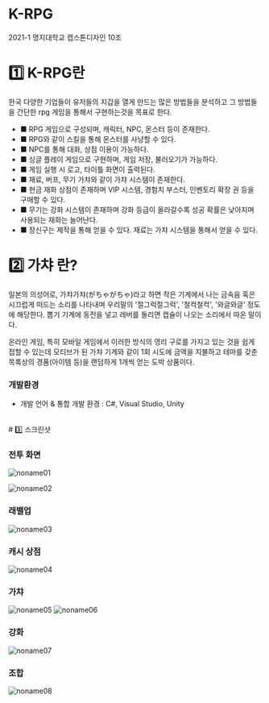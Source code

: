 # K-RPG
2021-1 명지대학교 캡스톤디자인 10조 

# 1️⃣ K-RPG란
한국 다양한 기업들이 유저들의 지갑을 열게 만드는 많은 방법들을 분석하고 그 방법들을 간단한 rpg 게임을 통해서 구현하는것을 목표로 한다.
- ■ RPG 게임으로 구성되며, 캐릭터, NPC, 몬스터 등이 존재한다.
- ■ RPG와 같이 스킬을 통해 몬스터를 사냥할 수 있다.
- ■ NPC를 통해 대화, 상점 이용이 가능하다.
- ■ 싱글 플레이 게임으로 구현하며, 게임 저장, 불러오기가 가능하다.
- ■ 게임 실행 시 로고, 타이틀 화면이 출력된다.
- ■ 재료, 버프, 무기 가챠와 같이 가챠 시스템이 존재한다.
- ■ 현금 재화 상점이 존재하며 VIP 시스템, 경험치 부스터, 인벤토리 확장 권 등을 구매할 수 있다.
- ■ 무기는 강화 시스템이 존재하며 강화 등급이 올라갈수록 성공 확률은 낮아지며 사용되는 재화는 늘어난다.
- ■ 장신구는 제작을 통해 얻을 수 있다. 재료는 가챠 시스템을 통해서 얻을 수 있다.

# 2️⃣ 가챠 란?
일본의 의성어로, 가챠가챠(がちゃがちゃ)라고 하면 작은 기계에서 나는 금속음 혹은 시끄럽게 떠드는 소리를 나타내며 우리말의 '절그럭절그럭', '철컥철컥', '와글와글' 정도에 해당한다. 뽑기 기계에 동전을 넣고 레버를 돌리면 캡슐이 나오는 소리에서 따온 말이다.

온라인 게임, 특히 모바일 게임에서 이러한 방식의 영리 구로를 가지고 있는 것을 쉽게 접할 수 있는데 모티브가 된 가챠 기계와 같이 1회 시도에 금액을 지불하고 테마를 갖춘 목록상의 경품(아이템 등)을 랜덤하게 1개씩 얻는 도박 상품이다.

### 개발환경
- 개발 언어 & 통합 개발 환경
  : C#, Visual Studio, Unity
  
</br>
# 3️⃣ 스크린샷


### 전투 화면
![noname01](https://user-images.githubusercontent.com/25293311/132162446-ae78a0e4-e277-4698-adb5-c7993dd3660e.png)

![noname02](https://user-images.githubusercontent.com/25293311/132162426-7cc23f64-64d9-4c90-bccf-e1a373d86292.png)

### 래밸업
![noname03](https://user-images.githubusercontent.com/25293311/132162429-f489fec8-3757-4752-a160-9166a3e9240e.png)

### 캐시 상점
![noname04](https://user-images.githubusercontent.com/25293311/132162431-b3aac571-2d22-48ae-a1ec-db46228aa5fb.png)

### 가챠
![noname05](https://user-images.githubusercontent.com/25293311/132162434-a24c180d-2492-42de-8100-4db8404854d1.png)
![noname06](https://user-images.githubusercontent.com/25293311/132162435-56b8518e-1d17-4613-842a-3e00d14ba1f5.png)

### 강화
![noname07](https://user-images.githubusercontent.com/25293311/132162436-7bde4385-6cef-4176-b057-65bc8d0b4e11.png)

### 조합

![noname08](https://user-images.githubusercontent.com/25293311/132162442-bba9a8fe-812d-4785-92cf-00e684dc672b.png)


</br>
</br>

